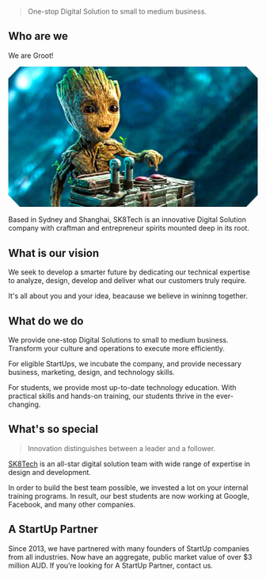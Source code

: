 > One-stop Digital Solution to small to medium business.

## Who are we

We are Groot! 

![](/assets/maxresdefault.jpg)

Based in Sydney and Shanghai, SK8Tech is an innovative Digital Solution company with craftman and entrepreneur spirits mounted deep in its root.

## What is our vision

We seek to develop a smarter future by dedicating our technical expertise to analyze, design, develop and deliver what our customers truly require. 

It's all about you and your idea, beacause we believe in wininng together.

## What do we do

We provide one-stop Digital Solutions to small to medium business. Transform your culture and operations to execute more efficiently.

For eligible StartUps, we incubate the company, and provide necessary business, marketing, design, and technology skills.

For students, we provide most up-to-date technology education. With practical skills and hands-on training, our students thrive in the ever-changing.

## What's so special

> Innovation distinguishes between a leader and a follower.

[SK8Tech](https://sk8.tech) is an all-star digital solution team with wide range of expertise in design and development. 

In order to build the best team possible, we invested a lot on your internal training programs. In result, our best students are now working at Google, Facebook, and many other companies.

## A StartUp Partner

Since 2013, we have partnered with many founders of StartUp companies from all industries. Now have an aggregate, public market value of over $3 million AUD. If you’re looking for A StartUp Partner, contact us.